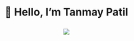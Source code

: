 <h1><p align="center">
👋 Hello, I’m Tanmay Patil
</p></h1>
<p align="center">
<img src="https://github-readme-stats.vercel.app/api?username=TanmayPatil105&show_icons=true&theme=dark&count_private=true&cache_seconds=1800&title_color=fca311&icon_color=bb2acf&text_color=f4b41a&include_all_commits=true">
</p>

<!-- [![@rphi's Holopin board](https://holopin.io/api/user/board?user=tanmaypatil105)](https://holopin.io/@tanmaypatil105) -->

<!-- <p align="center">
<a href="https://www.gitlab.com/txnmxy" target="_blank"><img align="center" src="https://user-images.githubusercontent.com/92677342/188282063-2aa78593-5dbb-4f90-8540-40691066fc47.svg" alt="txnmxy" height="30" width="40" /></a>
</p> -->

<!-- <p align="center">
<a href="https://www.leetcode.com/txnmxy" target="_blank"><img align="center" src="https://raw.githubusercontent.com/rahuldkjain/github-profile-readme-generator/master/src/images/icons/Social/leet-code.svg" alt="txnmxy" height="30" width="40" /></a>
</p> -->

<!-- <p align="center">
<a href="https://cssbattle.dev/player/txnmxy" target="_blank"><img align="center" src="https://user-images.githubusercontent.com/92677342/188282276-03b0159c-6e9f-4451-99d3-fc52f0ae8b88.png" alt="txnmxy" height="40" width="50" /></a>
</p> -->

<!-- <h3 align="center">Languages and Tools:</h3>
<p align="center"> 
<a href="https://www.cprogramming.com/" target="_blank" rel="noreferrer"> <img src="https://raw.githubusercontent.com/devicons/devicon/master/icons/c/c-original.svg" alt="c" width="40" height="40"/> </a> 
<a href="https://www.w3schools.com/cpp/" target="_blank" rel="noreferrer"> <img src="https://raw.githubusercontent.com/devicons/devicon/master/icons/cplusplus/cplusplus-original.svg" alt="cplusplus" width="40" height="40"/> </a> 
<a href="https://www.w3schools.com/css/" target="_blank" rel="noreferrer"> <img src="https://raw.githubusercontent.com/devicons/devicon/master/icons/css3/css3-original-wordmark.svg" alt="css3" width="40" height="40"/> </a> 
<a href="https://getbootstrap.com" target="_blank" rel="noreferrer"> <img src="https://raw.githubusercontent.com/devicons/devicon/master/icons/bootstrap/bootstrap-plain-wordmark.svg" alt="bootstrap" width="40" height="40"/> </a> 
<a href="https://developer.mozilla.org/en-US/docs/Web/JavaScript" target="_blank" rel="noreferrer"> <img src="https://raw.githubusercontent.com/devicons/devicon/master/icons/javascript/javascript-original.svg" alt="javascript" width="40" height="40"/> </a> 
<a href="https://www.mysql.com/" target="_blank" rel="noreferrer"> <img src="https://raw.githubusercontent.com/devicons/devicon/master/icons/mysql/mysql-original-wordmark.svg" alt="mysql" width="40" height="40"/> </a>  -->
<!-- <a href="https://nodejs.org" target="_blank" rel="noreferrer"> <img src="https://raw.githubusercontent.com/devicons/devicon/master/icons/nodejs/nodejs-original-wordmark.svg" alt="nodejs" width="40" height="40"/> </a>-->
<!-- <a href="https://flask.palletsprojects.com/en/2.2.x/" target="_blank" rel="noreferrer"> <img src="https://raw.githubusercontent.com/devicons/devicon/master/icons/flask/flask-original-wordmark.svg" alt="flask" width="40" height="40"/> </a> 
  <a href="https://www.postgresql.org" target="_blank" rel="noreferrer"> <img src="https://raw.githubusercontent.com/devicons/devicon/master/icons/postgresql/postgresql-original-wordmark.svg" alt="postgresql" width="40" height="40"/> </a> 
  <a href="https://go.dev" target="_blank" rel="noreferrer"> <img src="https://raw.githubusercontent.com/fpoumian/react-devicon/master/src/components/go/original/GoOriginal.svg" alt="golang" width="40" height="40"/> </a> 
<a href="https://www.python.org" target="_blank" rel="noreferrer"> <img src="https://raw.githubusercontent.com/devicons/devicon/master/icons/python/python-original.svg" alt="python" width="40" height="40"/> </a> 
<a href="https://reactjs.org/" target="_blank" rel="noreferrer"> <img src="https://raw.githubusercontent.com/devicons/devicon/master/icons/react/react-original-wordmark.svg" alt="react" width="40" height="40"/> </a>
<a href="https://www.selenium.dev" target="_blank" rel="noreferrer"> <img src="https://raw.githubusercontent.com/detain/svg-logos/780f25886640cef088af994181646db2f6b1a3f8/svg/selenium-logo.svg" alt="selenium" width="40" height="40"/> </a> 
<a href="https://git-scm.com/" target="_blank" rel="noreferrer"> <img src="https://www.vectorlogo.zone/logos/git-scm/git-scm-icon.svg" alt="git" width="40" height="40"/> </a> 
<a href="https://www.linux.org/" target="_blank" rel="noreferrer"> <img src="https://raw.githubusercontent.com/devicons/devicon/master/icons/linux/linux-original.svg" alt="linux" width="40" height="40"/> </a> 
</p>
 -->
